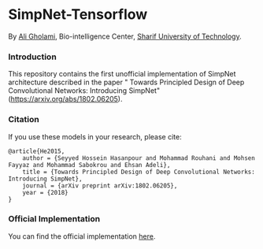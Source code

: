 # SimpNet-Tensorflow
By [Ali Gholami](https://hexpheus.github.io),
Bio-intelligence Center, [Sharif University of Technology](http://www.en.sharif.edu/).

### Introduction

This repository contains the first unofficial implementation of SimpNet architecture described in the paper "
Towards Principled Design of Deep Convolutional Networks: Introducing SimpNet" (https://arxiv.org/abs/1802.06205).


### Citation

If you use these models in your research, please cite:

	@article{He2015,
		author = {Seyyed Hossein Hasanpour and Mohammad Rouhani and Mohsen Fayyaz and Mohammad Sabokrou and Ehsan Adeli},
		title = {Towards Principled Design of Deep Convolutional Networks: Introducing SimpNet},
		journal = {arXiv preprint arXiv:1802.06205},
		year = {2018}
	}

### Official Implementation
You can find the official implementation [here](https://github.com/Coderx7/SimpNet).

